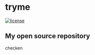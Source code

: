 # tryme
[![license](https://img.shields.io/badge/license-Apache%202.0-black)](https://github.com/christofelician/coolio/blob/main/LICENSE)
## My open source repository
checken
